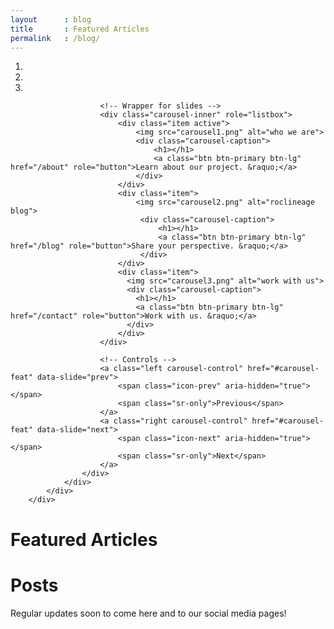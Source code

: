 ```yaml
---
layout      : blog
title       : Featured Articles
permalink   : /blog/
---
```









<!-- Jumbotron
–––––––––––––––––––––––––––––––––––––––––––––––––– -->
<!--
<div class="blog-section">
  <div class="container">
     <h1 class="blog-title">Article Entries</h1>
  </div>
</div>
-->
<!-- ––––––––––––––––––––––––––––––––––––––––––––– -->


<!-- begin carousel -->

<div class="container">
  <div class="row">
     <div class="slider-size">
                    <div id="carousel-feat" class="carousel slide" data-ride="carousel">
                        <!-- Indicators -->
                        <ol class="carousel-indicators">
                            <li data-target="#carousel-feat" data-slide-to="0" class="active"></li>
                            <li data-target="#carousel-feat" data-slide-to="1"></li>
                            <li data-target="#carousel-feat" data-slide-to="2"></li>
                        </ol>

                        <!-- Wrapper for slides -->
                        <div class="carousel-inner" role="listbox">
                            <div class="item active">
                                <img src="carousel1.png" alt="who we are">
                                <div class="carousel-caption">
                                    <h1></h1>
                                    <a class="btn btn-primary btn-lg" href="/about" role="button">Learn about our project. &raquo;</a> 
                                </div>
                            </div>
                            <div class="item">
                                <img src="carousel2.png" alt="roclineage blog">
                                 <div class="carousel-caption">
                                     <h1></h1>
                                     <a class="btn btn-primary btn-lg" href="/blog" role="button">Share your perspective. &raquo;</a> 
                                 </div>
                            </div>
                            <div class="item">
                              <img src="carousel3.png" alt="work with us">
                              <div class="carousel-caption">
                                <h1></h1>
                                <a class="btn btn-primary btn-lg" href="/contact" role="button">Work with us. &raquo;</a> 
                              </div>
                            </div>
                        </div>

                        <!-- Controls -->
                        <a class="left carousel-control" href="#carousel-feat" data-slide="prev">
                            <span class="icon-prev" aria-hidden="true"></span>
                            <span class="sr-only">Previous</span>
                        </a>
                        <a class="right carousel-control" href="#carousel-feat" data-slide="next">
                            <span class="icon-next" aria-hidden="true"></span>
                            <span class="sr-only">Next</span>
                        </a>
                    </div>
                </div>
            </div>
        </div>

<!-- end carousel -->






<!-- Content Section
–––––––––––––––––––––––––––––––––––––––––––––––––– -->

<div class="content-section">
  <div class="container showcase">
    <div class="page-header">
      <h1>Featured Articles</h1>
    </div>
<!--     <ul class="caption-li"><lh>Getting Started</lh>
    <li>Post about company mission.</li>
    <li>Second post in list</li>
    </ul> -->
  </div>
</div>

<!-- ––––––––––––––––––––––––––––––––––––––––––––– -->

<div class="blog-section">
  <div class="page-header">
        <h1>Posts</h1>
        <p>Regular updates soon to come here and to our social media pages!</p>
  </div>
</div>





<!-- Section Primary BG
––––––––––––––––––––––––––––––––––––––––––––– 

<div class="layout-section bg-primary">
  <div class="container">
    <p class="text-center">Content separator, should be a thin contrasting line</p>
  </div>
</div>

–––––––––––––––––––––––––––––––––––––––– -->




